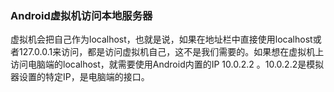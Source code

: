 ### Android虚拟机访问本地服务器

虚拟机会把自己作为localhost，也就是说，如果在地址栏中直接使用localhost或者127.0.0.1来访问，都是访问虚拟机自己，这不是我们需要的。如果想在虚拟机上访问电脑端的localhost，就需要使用Android内置的IP 10.0.2.2 。10.0.2.2是模拟器设置的特定IP，是电脑端的接口。